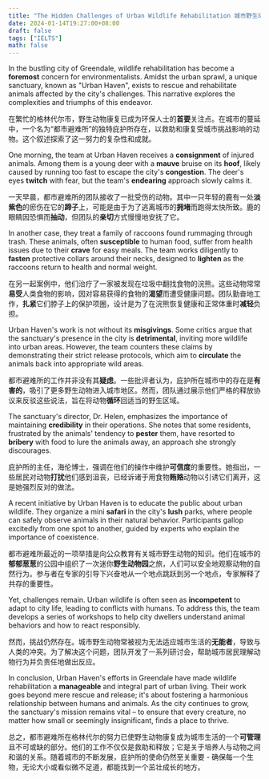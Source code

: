 ```yaml
---
title: "The Hidden Challenges of Urban Wildlife Rehabilitation 城市野生动物康复的隐秘挑战"
date: 2024-01-14T19:27:00+08:00
draft: false
tags: ["IELTS"]
math: false
---
```


In the bustling city of Greendale, wildlife rehabilitation has become a **foremost** concern for environmentalists. Amidst the urban sprawl, a unique sanctuary, known as "Urban Haven", exists to rescue and rehabilitate animals affected by the city's challenges. This narrative explores the complexities and triumphs of this endeavor.

在繁忙的格林代尔市，野生动物康复已成为环保人士的**首要**关注点。在城市的蔓延中，一个名为“都市避难所”的独特庇护所存在，以救助和康复受城市挑战影响的动物。这个叙述探索了这一努力的复杂性和成就。

One morning, the team at Urban Haven receives a **consignment** of injured animals. Among them is a young deer with a **mauve** bruise on its **hoof**, likely caused by running too fast to escape the city's **congestion**. The deer's eyes **twitch** with fear, but the team's **endearing** approach slowly calms it.

一天早晨，都市避难所的团队接收了一批受伤的动物。其中一只年轻的鹿有一处**淡紫色**的瘀伤在它的**蹄子**上，可能是由于为了逃离城市的**拥堵**而跑得太快所致。鹿的眼睛因恐惧而**抽动**，但团队的**亲切**方式慢慢地安抚了它。

In another case, they treat a family of raccoons found rummaging through trash. These animals, often **susceptible** to human food, suffer from health issues due to their **crave** for easy meals. The team works diligently to **fasten** protective collars around their necks, designed to **lighten** as the raccoons return to health and normal weight.

在另一起案例中，他们治疗了一家被发现在垃圾中翻找食物的浣熊。这些动物常常**易受**人类食物的影响，因对容易获得的食物的**渴望**而遭受健康问题。团队勤奋地工作，**扎紧**它们脖子上的保护项圈，设计是为了在浣熊恢复健康和正常体重时**减轻**负担。

Urban Haven's work is not without its **misgivings**. Some critics argue that the sanctuary's presence in the city is **detrimental**, inviting more wildlife into urban areas. However, the team counters these claims by demonstrating their strict release protocols, which aim to **circulate** the animals back into appropriate wild areas.

都市避难所的工作并非没有其**疑虑**。一些批评者认为，庇护所在城市中的存在是**有害的**，吸引了更多野生动物进入城市地区。然而，团队通过展示他们严格的释放协议来反驳这些说法，旨在将动物**循环**回适当的野生区域。

The sanctuary's director, Dr. Helen, emphasizes the importance of maintaining **credibility** in their operations. She notes that some residents, frustrated by the animals' tendency to **pester** them, have resorted to **bribery** with food to lure the animals away, an approach she strongly discourages.

庇护所的主任，海伦博士，强调在他们的操作中维护**可信度**的重要性。她指出，一些居民对动物**打扰**他们感到沮丧，已经诉诸于用食物**贿赂**动物以引诱它们离开，这是她强烈反对的做法。

A recent initiative by Urban Haven is to educate the public about urban wildlife. They organize a mini **safari** in the city's **lush** parks, where people can safely observe animals in their natural behavior. Participants gallop excitedly from one spot to another, guided by experts who explain the importance of coexistence.

都市避难所最近的一项举措是向公众教育有关城市野生动物的知识。他们在城市的**郁郁葱葱**的公园中组织了一次迷你**野生动物园**之旅，人们可以安全地观察动物的自然行为。参与者在专家的引导下兴奋地从一个地点跳跃到另一个地点，专家解释了共存的重要性。

Yet, challenges remain. Urban wildlife is often seen as **incompetent** to adapt to city life, leading to conflicts with humans. To address this, the team develops a series of workshops to help city dwellers understand animal behaviors and how to react responsibly.

然而，挑战仍然存在。城市野生动物常被视为无法适应城市生活的**无能者**，导致与人类的冲突。为了解决这个问题，团队开发了一系列研讨会，帮助城市居民理解动物行为并负责任地做出反应。

In conclusion, Urban Haven's efforts in Greendale have made wildlife rehabilitation a **manageable** and integral part of urban living. Their work goes beyond mere rescue and release; it's about fostering a harmonious relationship between humans and animals. As the city continues to grow, the sanctuary's mission remains vital – to ensure that every creature, no matter how small or seemingly insignificant, finds a place to thrive.

总之，都市避难所在格林代尔的努力已使野生动物康复成为城市生活的一个**可管理**且不可或缺的部分。他们的工作不仅仅是救助和释放；它是关于培养人与动物之间和谐的关系。随着城市的不断发展，庇护所的使命仍然至关重要 - 确保每一个生物，无论大小或看似微不足道，都能找到一个茁壮成长的地方。
